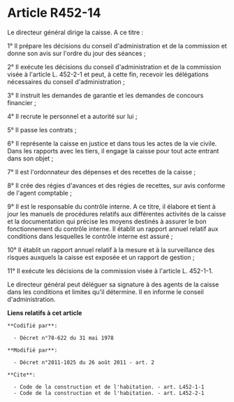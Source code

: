 # Article R452-14

Le directeur général dirige la caisse. A ce titre : 

1° Il prépare les décisions du conseil d'administration et de la commission et donne son avis sur l'ordre du jour des
séances ; 

2° Il exécute les décisions du conseil d'administration et de la commission visée à l'article L. 452-2-1 et peut, à cette
fin, recevoir les délégations nécessaires du conseil d'administration ; 

3° Il instruit les demandes de garantie et les demandes de concours financier ; 

4° Il recrute le personnel et a autorité sur lui ; 

5° Il passe les contrats ; 

6° Il représente la caisse en justice et dans tous les actes de la vie civile. Dans les rapports avec les tiers, il engage la
caisse pour tout acte entrant dans son objet ; 

7° Il est l'ordonnateur des dépenses et des recettes de la caisse ; 

8° Il crée des régies d'avances et des régies de recettes, sur avis conforme de l'agent comptable ; 

9° Il est le responsable du contrôle interne. A ce titre, il élabore et tient à jour les manuels de procédures relatifs aux
différentes activités de la caisse et la documentation qui précise les moyens destinés à assurer le bon fonctionnement du
contrôle interne. Il établit un rapport annuel relatif aux conditions dans lesquelles le contrôle interne est assuré ; 

10° Il établit un rapport annuel relatif à la mesure et à la surveillance des risques auxquels la caisse est exposée et un
rapport de gestion ; 

11° Il exécute les décisions de la commission visée à l'article L. 452-1-1. 

Le directeur général peut déléguer sa signature à des agents de la caisse dans les conditions et limites qu'il détermine. Il
en informe le conseil d'administration.

**Liens relatifs à cet article**

	**Codifié par**:

	  - Décret n°78-622 du 31 mai 1978

	**Modifié par**:

	  - Décret n°2011-1025 du 26 août 2011 - art. 2

	**Cite**:

	  - Code de la construction et de l'habitation. - art. L452-1-1
	  - Code de la construction et de l'habitation. - art. L452-2-1
